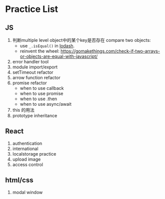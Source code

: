 # Practice List

## JS
1. 判断multiple level object中的某个key是否存在
   compare two objects: 
      * use `_.isEqual()` in [lodash](https://lodash.com/docs#isEqual).
      * reinvent the wheel: https://gomakethings.com/check-if-two-arrays-or-objects-are-equal-with-javascript/
2. error handler tool
3. module import/export
4. setTimeout refactor
5. arrow function refactor
6. promise refactor 
   * when to use callback
   * when to use promise
   * when to use .then
   * when to use async/await
7. this 的用法
8. prototype inheritance

## React
1. authentication
2. international
3. localstorage practice
4. upload image
5. access control

## html/css
1. modal window